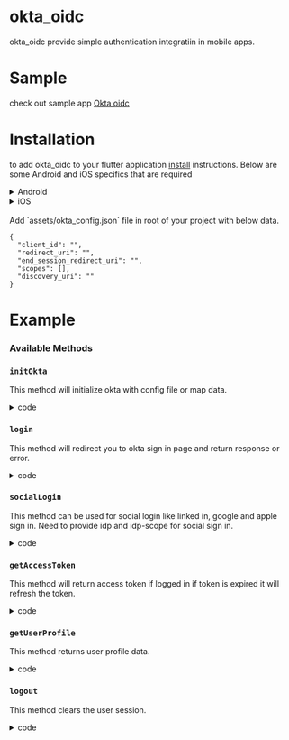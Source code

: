 # okta_oidc

okta_oidc provide simple authentication integratiin in mobile apps.

# Sample

check out sample app [Okta oidc](https://github.com/nirmalvora/okta_oidc/tree/main/example)

# Installation
to add okta_oidc to your flutter application [install](https://pub.dev/packages/okta_oidc/install) instructions. Below are some Android and iOS specifics that are required

<details>
<summary>Android</summary>

1. Make sure you set the `minSdkVersion` 21 or above in your "android/app/build.gradle" 
```
android {
  minSdkVersion 21

  ...
}
```
2. Similar to the sample app, you must add a redirect scheme to receive sign in results from the web browser. To do this, you must define a gradle manifest placeholder in your app's build.gradle:

```
manifestPlaceholders = [
    appAuthRedirectScheme: 'Add redirect schema here...'
  ]
```
</details>

<details>
<summary>iOS</summary>

1. Make sure the minimum deployment target in Podfile set to 13 or above

```
platform :ios, '13.0'
```
</details>

<br>
Add `assets/okta_config.json` file in root of your project with below data.

```
{
  "client_id": "",
  "redirect_uri": "",
  "end_session_redirect_uri": "",
  "scopes": [],
  "discovery_uri": ""
}
```

# Example

### Available Methods

### `initOkta`
This method will initialize okta with config file or map data.
<details>
<summary>code</summary>

```
OktaOidc oktaOidc = OktaOidc();

...
...

 Future<void> initOkta() async {
    final String response =
        await rootBundle.loadString('assets/okta_config.json');
    Map<String, dynamic>? oktaConfig = jsonDecode(response);
    oktaOidc.initOkta(oktaConfig);
  }
```
</details>


### `login`
This method will redirect you to okta sign in page and return response or error. 
<details>
<summary>code</summary>

```
 oktaOidc.login().then((value) {
                }).catchError((onError) {
                });
```

</details>


### `socialLogin`
This method can be used for social login like linked in, google and apple sign in. Need to provide idp and idp-scope for social sign in. 
<details>
<summary>code</summary>

```
  oktaOidc.socialLogin({
      "idp": "0oa11t5hlpcImo4BX0h8",
      "idp-scope": "r_liteprofile r_emailaddress"
    }).then((value) {
    });
```

</details>


### `getAccessToken`
This method will return access token if logged in if token is expired it will refresh the token. 
<details>
<summary>code</summary>

```
  oktaOidc.getAccessToken();
```

</details>


### `getUserProfile`
This method returns user profile data. 
<details>
<summary>code</summary>

```
  oktaOidc.getUserProfile();
```

</details>


### `logout`
This method clears the user session. 
<details>
<summary>code</summary>

```
  oktaOidc.logout();
```

</details>